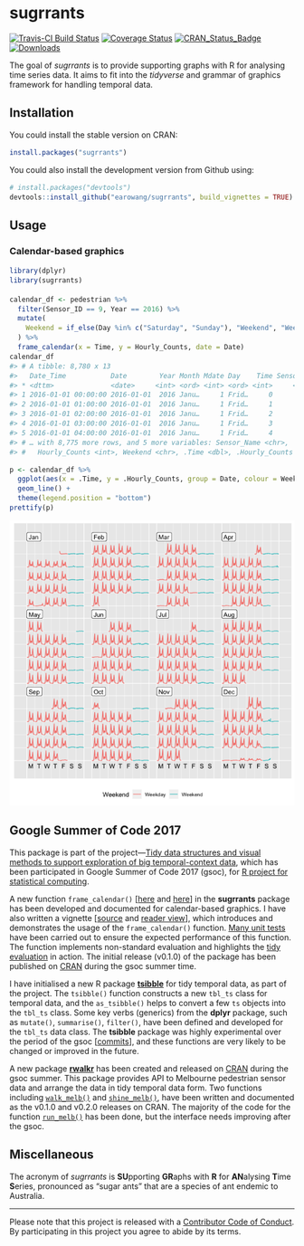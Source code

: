 
<!-- README.md is generated from README.Rmd. Please edit that file -->

# sugrrants

[![Travis-CI Build
Status](https://travis-ci.org/earowang/sugrrants.svg?branch=master)](https://travis-ci.org/earowang/sugrrants)
[![Coverage
Status](https://img.shields.io/codecov/c/github/earowang/sugrrants/master.svg)](https://codecov.io/github/earowang/sugrrants?branch=master)
[![CRAN\_Status\_Badge](http://www.r-pkg.org/badges/version/sugrrants)](https://cran.r-project.org/package=sugrrants)
[![Downloads](http://cranlogs.r-pkg.org/badges/sugrrants?color=brightgreen)](https://cran.r-project.org/package=sugrrants)

The goal of *sugrrants* is to provide supporting graphs with R for
analysing time series data. It aims to fit into the *tidyverse* and
grammar of graphics framework for handling temporal data.

## Installation

You could install the stable version on CRAN:

``` r
install.packages("sugrrants")
```

You could also install the development version from Github using:

``` r
# install.packages("devtools")
devtools::install_github("earowang/sugrrants", build_vignettes = TRUE)
```

## Usage

### Calendar-based graphics

``` r
library(dplyr)
library(sugrrants)

calendar_df <- pedestrian %>%
  filter(Sensor_ID == 9, Year == 2016) %>%
  mutate(
    Weekend = if_else(Day %in% c("Saturday", "Sunday"), "Weekend", "Weekday")
  ) %>%
  frame_calendar(x = Time, y = Hourly_Counts, date = Date)
calendar_df
#> # A tibble: 8,780 x 13
#>   Date_Time           Date        Year Month Mdate Day    Time Sensor_ID
#> * <dttm>              <date>     <int> <ord> <int> <ord> <int>     <int>
#> 1 2016-01-01 00:00:00 2016-01-01  2016 Janu…     1 Frid…     0         9
#> 2 2016-01-01 01:00:00 2016-01-01  2016 Janu…     1 Frid…     1         9
#> 3 2016-01-01 02:00:00 2016-01-01  2016 Janu…     1 Frid…     2         9
#> 4 2016-01-01 03:00:00 2016-01-01  2016 Janu…     1 Frid…     3         9
#> 5 2016-01-01 04:00:00 2016-01-01  2016 Janu…     1 Frid…     4         9
#> # … with 8,775 more rows, and 5 more variables: Sensor_Name <chr>,
#> #   Hourly_Counts <int>, Weekend <chr>, .Time <dbl>, .Hourly_Counts <dbl>
```

``` r
p <- calendar_df %>%
  ggplot(aes(x = .Time, y = .Hourly_Counts, group = Date, colour = Weekend)) +
  geom_line() +
  theme(legend.position = "bottom")
prettify(p)
```

![](man/figure/calendar-plot-1.png)<!-- -->

## Google Summer of Code 2017

This package is part of the project—[Tidy data structures and visual
methods to support exploration of big temporal-context
data](https://summerofcode.withgoogle.com/projects/#4790455121215488),
which has been participated in Google Summer of Code 2017 (gsoc), for [R
project for statistical computing](https://www.r-project.org).

A new function `frame_calendar()`
\[[here](https://github.com/earowang/sugrrants/blob/master/R/frame-calendar.R)
and
[here](https://github.com/earowang/sugrrants/blob/master/R/calendar-fun.R)\]
in the **sugrrants** package has been developed and documented for
calendar-based graphics. I have also written a vignette
\[[source](https://github.com/earowang/sugrrants/blob/master/vignettes/frame-calendar.Rmd)
and [reader
view](http://pkg.earo.me/sugrrants/articles/frame-calendar.html)\],
which introduces and demonstrates the usage of the `frame_calendar()`
function. [Many unit
tests](https://github.com/earowang/sugrrants/blob/master/tests/testthat/test-calendar.R)
have been carried out to ensure the expected performance of this
function. The function implements non-standard evaluation and highlights
the [tidy
evaluation](http://rlang.tidyverse.org/articles/tidy-evaluation.html) in
action. The initial release (v0.1.0) of the package has been published
on [CRAN](https://CRAN.R-project.org/package=sugrrants) during the gsoc
summer time.

I have initialised a new R package
[**tsibble**](https://github.com/earowang/tsibble) for tidy temporal
data, as part of the project. The `tsibble()` function constructs a new
`tbl_ts` class for temporal data, and the `as_tsibble()` helps to
convert a few `ts` objects into the `tbl_ts` class. Some key verbs
(generics) from the **dplyr** package, such as `mutate()`,
`summarise()`, `filter()`, have been defined and developed for the
`tbl_ts` data class. The **tsibble** package was highly experimental
over the period of the gsoc
\[[commits](https://github.com/earowang/tsibble/commit/aba1cfc2eec88966c43232fe5d249522f88e1e27)\],
and these functions are very likely to be changed or improved in the
future.

A new package [**rwalkr**](https://github.com/earowang/rwalkr) has been
created and released on
[CRAN](https://cran.r-project.org/package=rwalkr) during the gsoc
summer. This package provides API to Melbourne pedestrian sensor data
and arrange the data in tidy temporal data form. Two functions including
[`walk_melb()`](https://github.com/earowang/rwalkr/blob/master/R/scrape.R)
and
[`shine_melb()`](https://github.com/earowang/rwalkr/blob/master/R/shiny.R),
have been written and documented as the v0.1.0 and v0.2.0 releases on
CRAN. The majority of the code for the function
[`run_melb()`](https://github.com/earowang/rwalkr/blob/master/R/soda.R)
has been done, but the interface needs improving after the gsoc.

## Miscellaneous

The acronym of *sugrrants* is **SU**pporting **GR**aphs with **R** for
**AN**alysing **T**ime **S**eries, pronounced as “sugar ants” that are a
species of ant endemic to Australia.

-----

Please note that this project is released with a [Contributor Code of
Conduct](.github/CODE_OF_CONDUCT.md). By participating in this project
you agree to abide by its terms.
